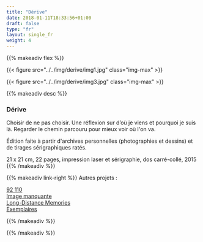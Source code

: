 ```yaml
---
title: "Dérive"
date: 2018-01-11T18:33:56+01:00
draft: false
type: "fr"
layout: single_fr
weight: 4
---
```


{{% makeadiv flex %}}

{{< figure src="../../img/derive/img1.jpg" class="img-max" >}}

{{< figure src="../../img/derive/img3.jpg" class="img-max" >}}

{{% makeadiv desc %}}
### Dérive

Choisir de ne pas choisir. Une réflexion sur d’où je viens et pourquoi je suis là. Regarder le chemin parcouru pour mieux voir où l'on va.

Édition faite à partir d'archives personnelles (photographies et dessins) et de tirages sérigraphiques ratés.

21 x 21 cm, 22 pages, impression laser et sérigraphie, dos carré-collé, 2015
{{% /makeadiv %}}

{{% makeadiv link-right %}}
Autres projets :

[92 110](https://carolinesorin.com/fr/92110)  
[Image manquante](https://carolinesorin.com/fr/manquant)  
[Long-Distance Memories](https://carolinesorin.com/fr/longdistance)  
[Exemplaires](https://carolinesorin.com/fr/exemplaires)

{{% /makeadiv %}}

{{% /makeadiv %}}